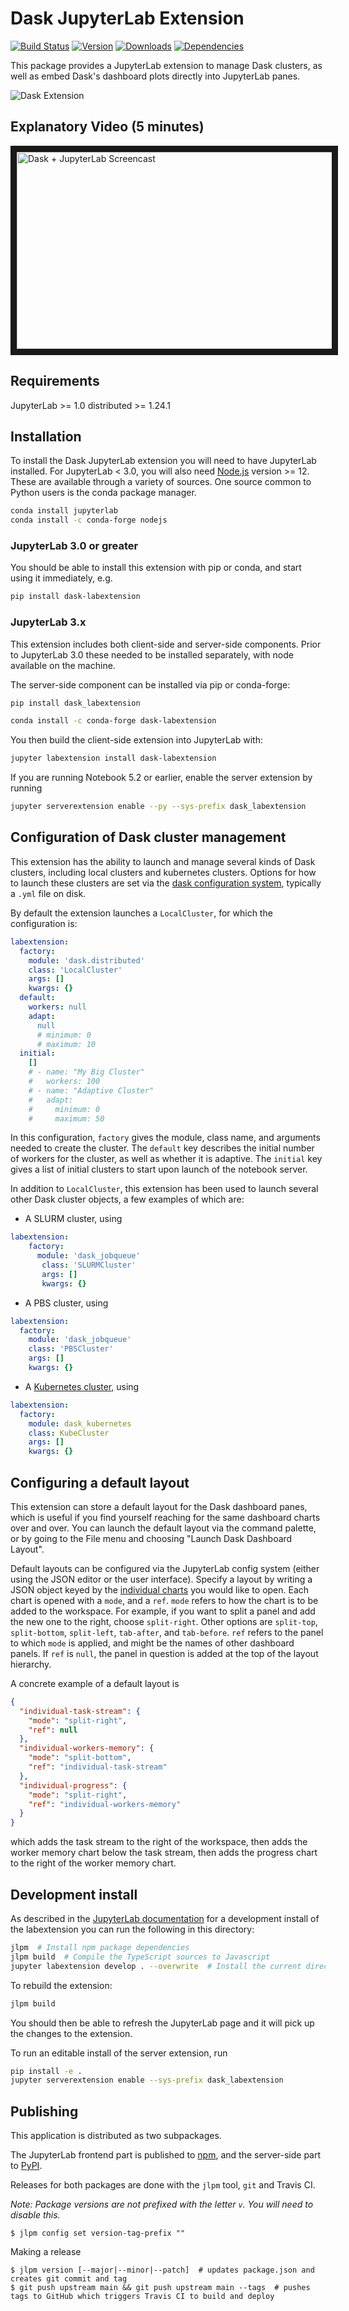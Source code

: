 # Dask JupyterLab Extension

[![Build Status](https://travis-ci.org/dask/dask-labextension.svg?branch=main)](https://travis-ci.org/dask/dask-labextension) [![Version](https://img.shields.io/npm/v/dask-labextension.svg)](https://www.npmjs.com/package/dask-labextension) [![Downloads](https://img.shields.io/npm/dm/dask-labextension.svg)](https://www.npmjs.com/package/dask-labextension) [![Dependencies](https://img.shields.io/librariesio/release/npm/dask-labextension.svg)](https://libraries.io/npm/dask-labextension)

This package provides a JupyterLab extension to manage Dask clusters,
as well as embed Dask's dashboard plots directly into JupyterLab panes.

![Dask Extension](./dask.png)

## Explanatory Video (5 minutes)

<a href="http://www.youtube.com/watch?feature=player_embedded&v=EX_voquHdk0 "
   target="_blank">
<img src="http://img.youtube.com/vi/EX_voquHdk0/0.jpg"
       alt="Dask + JupyterLab Screencast" width="560" height="315" border="10" />
</a>

## Requirements

JupyterLab >= 1.0
distributed >= 1.24.1

## Installation

To install the Dask JupyterLab extension you will need to have JupyterLab installed.
For JupyterLab < 3.0, you will also need [Node.js](https://nodejs.org/) version >= 12.
These are available through a variety of sources.
One source common to Python users is the conda package manager.

```bash
conda install jupyterlab
conda install -c conda-forge nodejs
```

### JupyterLab 3.0 or greater

You should be able to install this extension with pip or conda,
and start using it immediately, e.g.

```bash
pip install dask-labextension
```

### JupyterLab 3.x

This extension includes both client-side and server-side components.
Prior to JupyterLab 3.0 these needed to be installed separately,
with node available on the machine.

The server-side component can be installed via pip or conda-forge:

```bash
pip install dask_labextension
```

```bash
conda install -c conda-forge dask-labextension
```

You then build the client-side extension into JupyterLab with:

```bash
jupyter labextension install dask-labextension
```

If you are running Notebook 5.2 or earlier, enable the server extension by running

```bash
jupyter serverextension enable --py --sys-prefix dask_labextension
```

## Configuration of Dask cluster management

This extension has the ability to launch and manage several kinds of Dask clusters,
including local clusters and kubernetes clusters.
Options for how to launch these clusters are set via the
[dask configuration system](http://docs.dask.org/en/latest/configuration.html#configuration),
typically a `.yml` file on disk.

By default the extension launches a `LocalCluster`, for which the configuration is:

```yaml
labextension:
  factory:
    module: 'dask.distributed'
    class: 'LocalCluster'
    args: []
    kwargs: {}
  default:
    workers: null
    adapt:
      null
      # minimum: 0
      # maximum: 10
  initial:
    []
    # - name: "My Big Cluster"
    #   workers: 100
    # - name: "Adaptive Cluster"
    #   adapt:
    #     minimum: 0
    #     maximum: 50
```

In this configuration, `factory` gives the module, class name, and arguments needed to create the cluster.
The `default` key describes the initial number of workers for the cluster, as well as whether it is adaptive.
The `initial` key gives a list of initial clusters to start upon launch of the notebook server.

In addition to `LocalCluster`, this extension has been used to launch several other Dask cluster
objects, a few examples of which are:

- A SLURM cluster, using

```yaml
labextension:
    factory:
      module: 'dask_jobqueue'
       class: 'SLURMCluster'
       args: []
       kwargs: {}
```

- A PBS cluster, using

```yaml
labextension:
  factory:
    module: 'dask_jobqueue'
    class: 'PBSCluster'
    args: []
    kwargs: {}
```

- A [Kubernetes cluster](https://github.com/pangeo-data/pangeo-cloud-federation/blob/8f7f4bf9963ef1ed180dd20c952ff1aa8df54ca2/deployments/ocean/image/binder/dask_config.yaml#L37-L42), using

```yaml
labextension:
  factory:
    module: dask_kubernetes
    class: KubeCluster
    args: []
    kwargs: {}
```

## Configuring a default layout

This extension can store a default layout for the Dask dashboard panes,
which is useful if you find yourself reaching for the same dashboard charts over and over.
You can launch the default layout via the command palette,
or by going to the File menu and choosing "Launch Dask Dashboard Layout".

Default layouts can be configured via the JupyterLab config system
(either using the JSON editor or the user interface).
Specify a layout by writing a JSON object keyed by the
[individual charts](https://github.com/dask/distributed/blob/f31fbde748294065ed70dd5c4399821fa664a9f1/distributed/dashboard/scheduler.py#L72-L117)
you would like to open.
Each chart is opened with a `mode`, and a `ref`.
`mode` refers to how the chart is to be added to the workspace.
For example, if you want to split a panel and add the new one to the right, choose `split-right`.
Other options are `split-top`, `split-bottom`, `split-left`, `tab-after`, and `tab-before`.
`ref` refers to the panel to which `mode` is applied, and might be the names of other dashboard panels.
If `ref` is `null`, the panel in question is added at the top of the layout hierarchy.

A concrete example of a default layout is

```json
{
  "individual-task-stream": {
    "mode": "split-right",
    "ref": null
  },
  "individual-workers-memory": {
    "mode": "split-bottom",
    "ref": "individual-task-stream"
  },
  "individual-progress": {
    "mode": "split-right",
    "ref": "individual-workers-memory"
  }
}
```

which adds the task stream to the right of the workspace,
then adds the worker memory chart below the task stream,
then adds the progress chart to the right of the worker memory chart.

## Development install

As described in the [JupyterLab documentation](https://jupyterlab.readthedocs.io/en/stable/extension/extension_dev.html#developing-a-prebuilt-extension)
for a development install of the labextension you can run the following in this directory:

```bash
jlpm  # Install npm package dependencies
jlpm build  # Compile the TypeScript sources to Javascript
jupyter labextension develop . --overwrite  # Install the current directory as an extension
```

To rebuild the extension:

```bash
jlpm build
```

You should then be able to refresh the JupyterLab page
and it will pick up the changes to the extension.

To run an editable install of the server extension, run

```bash
pip install -e .
jupyter serverextension enable --sys-prefix dask_labextension
```

## Publishing

This application is distributed as two subpackages.

The JupyterLab frontend part is published to [npm](https://www.npmjs.com/package/dask-labextension),
and the server-side part to [PyPI](https://pypi.org/project/dask-labextension/).

Releases for both packages are done with the `jlpm` tool, `git` and Travis CI.

_Note: Package versions are not prefixed with the letter `v`. You will need to disable this._

```console
$ jlpm config set version-tag-prefix ""
```

Making a release

```console
$ jlpm version [--major|--minor|--patch]  # updates package.json and creates git commit and tag
$ git push upstream main && git push upstream main --tags  # pushes tags to GitHub which triggers Travis CI to build and deploy
```
